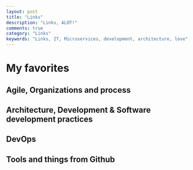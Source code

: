 ```yaml
---
layout: post
title: "Links"
description: "Links, ALOT!"
comments: true
category: "Links"
keywords: "Links, IT, Microservices, development, architecture, love"
---
```

<!-- markdownlint-disable MD033 MD020 MD025-->
# My favorites<a name="favorites"></a>

## Agile, Organizations and process<a name="agile"></a>

## Architecture, Development & Software development practices <a name="development"></a>

## DevOps<a name="devops"></a>

## Tools and things from Github <a name="tools"></a>
